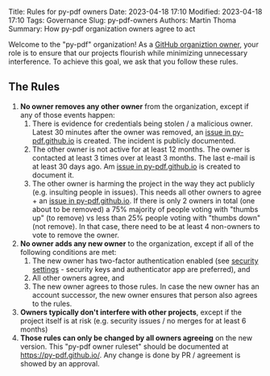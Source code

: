 Title: Rules for py-pdf owners
Date: 2023-04-18 17:10
Modified: 2023-04-18 17:10
Tags: Governance
Slug: py-pdf-owners
Authors: Martin Thoma
Summary: How py-pdf organization owners agree to act

Welcome to the "py-pdf" organization! As a [GitHub organiztion owner](https://docs.github.com/en/organizations/managing-peoples-access-to-your-organization-with-roles/roles-in-an-organization),
your role is to ensure that our projects flourish while minimizing unnecessary
interference. To achieve this goal, we ask that you follow these rules.

## The Rules

1. **No owner removes any other owner** from the organization, except if any of those events happen:
    1. There is evidence for credentials being stolen / a malicious owner. Latest 30 minutes after the owner was removed, an [issue in py-pdf.github.io](https://github.com/py-pdf/py-pdf.github.io/issues) is created. The incident is publicly documented.
    2. The other owner is not active for at least 12 months. The owner is contacted at least 3 times over at least 3 months. The last e-mail is at least 30 days ago. Am [issue in py-pdf.github.io](https://github.com/py-pdf/py-pdf.github.io/issues) is created to document it.
    3. The other owner is harming the project in the way they act publicly (e.g. insulting people in issues). This needs all other owners to agree + an [issue in py-pdf.github.io](https://github.com/py-pdf/py-pdf.github.io/issues). If there is only 2 owners in total (one about to be removed) a 75% majority of people voting with "thumbs up" (to remove) vs less than 25% people voting with "thumbs down" (not remove). In that case, there need to be at least 4 non-owners to vote to remove the owner.
2. **No owner adds any new owner** to the organization, except if all of the following conditions are met:
    1. The new owner has two-factor authentication enabled (see [security settings](https://github.com/settings/security) - security keys and authenticator app are preferred), and
    2. All other owners agree, and
    3. The new owner agrees to those rules. In case the new owner has an account successor, the new owner ensures that person also agrees to the rules.
3. **Owners typically don't interfere with other projects**, except if the project itself is at risk (e.g. security issues / no merges for at least 6 months)
4. **Those rules can only be changed by all owners agreeing** on the new version. This "py-pdf owner ruleset" should be documented at https://py-pdf.github.io/. Any change is done by PR / agreement is showed by an approval.
